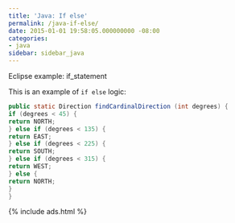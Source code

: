 ```yaml
---
title: 'Java: If else'
permalink: /java-if-else/
date: 2015-01-01 19:58:05.000000000 -08:00
categories:
- java
sidebar: sidebar_java
---
```


Eclipse example: if_statement

This is an example of `if else` logic:

```java
public static Direction findCardinalDirection (int degrees) {
if (degrees < 45) {
return NORTH;
} else if (degrees < 135) {
return EAST;
} else if (degrees < 225) {
return SOUTH;
} else if (degrees < 315) {
return WEST;
} else {
return NORTH;
}
}
```

{% include ads.html %}
